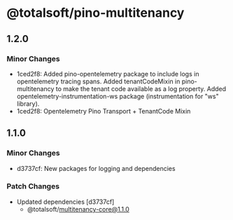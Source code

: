 # @totalsoft/pino-multitenancy

## 1.2.0

### Minor Changes

- 1ced2f8: Added pino-opentelemetry package to include logs in opentelemetry tracing spans. Added tenantCodeMixin in pino-multitenancy to make the tenant code available as a log property. Added opentelemetry-instrumentation-ws package (instrumentation for "ws" library).
- 1ced2f8: Opentelemetry Pino Transport + TenantCode Mixin

## 1.1.0

### Minor Changes

- d3737cf: New packages for logging and dependencies

### Patch Changes

- Updated dependencies [d3737cf]
  - @totalsoft/multitenancy-core@1.1.0
